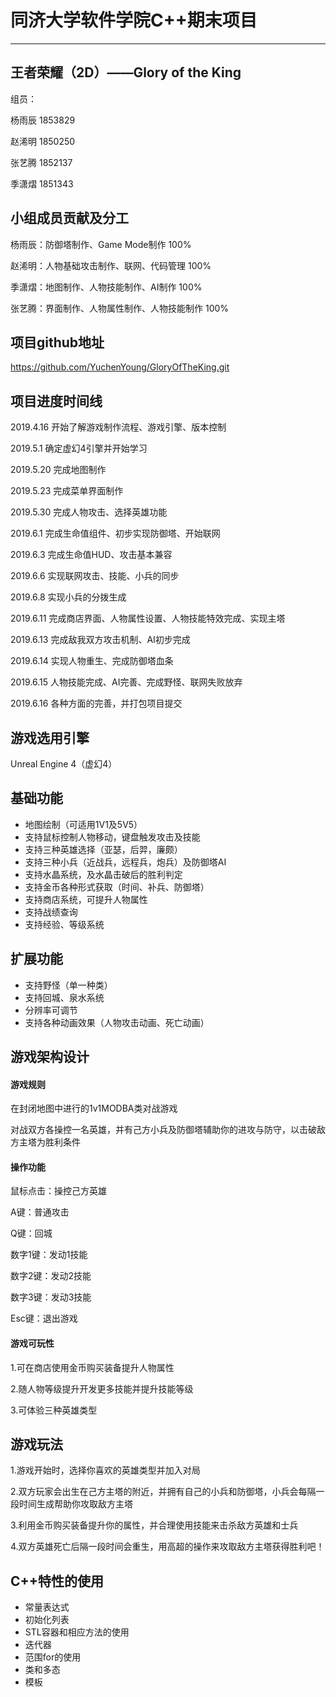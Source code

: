 # 同济大学软件学院C++期末项目
   ---
## 王者荣耀（2D）——Glory of the King
组员：
   
杨雨辰 1853829
   
赵浠明 1850250
   
张艺腾 1852137

季潇熠 1851343
   
## 小组成员贡献及分工
杨雨辰：防御塔制作、Game Mode制作  100%

赵浠明：人物基础攻击制作、联网、代码管理  100%

季潇熠：地图制作、人物技能制作、AI制作  100%

张艺腾：界面制作、人物属性制作、人物技能制作  100%
## 项目github地址
https://github.com/YuchenYoung/GloryOfTheKing.git
## 项目进度时间线
2019.4.16  开始了解游戏制作流程、游戏引擎、版本控制

2019.5.1  确定虚幻4引擎并开始学习

2019.5.20  完成地图制作

2019.5.23  完成菜单界面制作

2019.5.30  完成人物攻击、选择英雄功能

2019.6.1  完成生命值组件、初步实现防御塔、开始联网

2019.6.3  完成生命值HUD、攻击基本兼容

2019.6.6  实现联网攻击、技能、小兵的同步

2019.6.8  实现小兵的分拨生成

2019.6.11  完成商店界面、人物属性设置、人物技能特效完成、实现主塔

2019.6.13  完成敌我双方攻击机制、AI初步完成

2019.6.14  实现人物重生、完成防御塔血条

2019.6.15  人物技能完成、AI完善、完成野怪、联网失败放弃

2019.6.16  各种方面的完善，并打包项目提交
## 游戏选用引擎
Unreal Engine 4（虚幻4）
## 基础功能
+ 地图绘制（可适用1V1及5V5）
+ 支持鼠标控制人物移动，键盘触发攻击及技能
+ 支持三种英雄选择（亚瑟，后羿，廉颇）
+ 支持三种小兵（近战兵，远程兵，炮兵）及防御塔AI
+ 支持水晶系统，及水晶击破后的胜利判定
+ 支持金币各种形式获取（时间、补兵、防御塔）
+ 支持商店系统，可提升人物属性
+ 支持战绩查询
+ 支持经验、等级系统
## 扩展功能
+ 支持野怪（单一种类）
+ 支持回城、泉水系统
+ 分辨率可调节
+ 支持各种动画效果（人物攻击动画、死亡动画）
## 游戏架构设计
#### 游戏规则
在封闭地图中进行的1v1MODBA类对战游戏

对战双方各操控一名英雄，并有己方小兵及防御塔辅助你的进攻与防守，以击破敌方主塔为胜利条件
#### 操作功能
鼠标点击：操控己方英雄

A键：普通攻击

Q键：回城

数字1键：发动1技能

数字2键：发动2技能

数字3键：发动3技能

Esc键：退出游戏
#### 游戏可玩性
1.可在商店使用金币购买装备提升人物属性

2.随人物等级提升开发更多技能并提升技能等级

3.可体验三种英雄类型
## 游戏玩法
1.游戏开始时，选择你喜欢的英雄类型并加入对局

2.双方玩家会出生在己方主塔的附近，并拥有自己的小兵和防御塔，小兵会每隔一段时间生成帮助你攻取敌方主塔

3.利用金币购买装备提升你的属性，并合理使用技能来击杀敌方英雄和士兵

4.双方英雄死亡后隔一段时间会重生，用高超的操作来攻取敌方主塔获得胜利吧！
## C++特性的使用
+ 常量表达式
+ 初始化列表
+ STL容器和相应方法的使用
+ 迭代器
+ 范围for的使用
+ 类和多态
+ 模板
